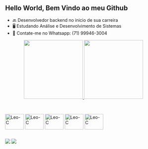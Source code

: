 ## Hello World, Bem Vindo ao meu Github


- 🔙 Desenvolvedor backend no inicio de sua carreira
- 🖥 Estudando Análise e Desenvolvimento de Sistemas
- 📱 Contate-me no Whatsapp: (71) 99946-3004

<div align="center">
  <a href="https://github.com/leonamxd">
  <img height="190em" src="https://github-readme-stats.vercel.app/api?username=leonamxd&show_icons=true&theme=dark&include_all_commits=true&count_private=true"/>
  <img height="190em" src="https://github-readme-stats.vercel.app/api/top-langs/?username=leonamxd&layout=compact&langs_count=7&theme=dark"/>
</div>

  ##
  
  <div style="display: inline-block"><br>
  <img align="center" alt="Leo-C" height="50" width="60" src="https://cdn.jsdelivr.net/gh/devicons/devicon/icons/c/c-original.svg" />
  <img align="center" alt="Leo-C" height="50" width="60" src="https://cdn.jsdelivr.net/gh/devicons/devicon/icons/csharp/csharp-original.svg" />
  <img align="center" alt="Leo-C" height="50" width="60" src="https://cdn.jsdelivr.net/gh/devicons/devicon/icons/dotnetcore/dotnetcore-original.svg" />
  <img align="center" alt="Leo-C" height="50" width="60" src="https://cdn.jsdelivr.net/gh/devicons/devicon/icons/java/java-original-wordmark.svg" />
  <img align="center" alt="Leo-C" height="50" width="60" src="https://cdn.jsdelivr.net/gh/devicons/devicon/icons/mysql/mysql-original-wordmark.svg" />
  </div>
  
  ##
  
  <div>
    <a href="https://www.linkedin.com/in/leonam-sousa-80060b19a/" target="_blank"><img src="https://img.shields.io/badge/-LinkedIn-%230077B5?style=for-the-badge&logo=linkedin&logoColor=white" target="_blank"></a> 
    <a href = "mailto:leonamgm18@gmail.com"><img src="https://img.shields.io/badge/-Gmail-%23333?style=for-the-badge&logo=gmail&logoColor=white" target="_blank"></a>
  </div>
  

